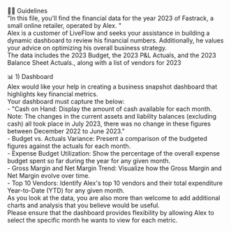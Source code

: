 🐕‍🦺	Guidelines														
	"In this file, you'll find the financial data for the year 2023 of Fastrack, a small online retailer, operated by Alex. 
"														
	Alex is a customer of LiveFlow and seeks your assistance in building a dynamic dashboard to review his financial numbers. Additionally, he values your advice on optimizing his overall business strategy.														
	The data includes the 2023 Budget, the 2023 P&L Actuals, and the 2023 Balance Sheet Actuals., along with a list of vendors for 2023														
															
📊	1) Dashboard														
	Alex would like your help in creating a business snapshot dashboard that highlights key financial metrics.  														
	Your dashboard must capture the below:														
	-	"Cash on Hand: Display the amount of cash available for each month. 
Note: The changes in the current assets and liability balances (excluding cash) all took place in July 2023, there was no change in these figures between December 2022 to June 2023."													
	-	Budget vs. Actuals Variance: Present a comparison of the budgeted figures against the actuals for each month.													
	-	Expense Budget Utilization: Show the percentage of the overall expense budget spent so far during the year for any given month.													
	-	Gross Margin and Net Margin Trend: Visualize how the Gross Margin and Net Margin evolve over time.													
	-	Top 10 Vendors: Identify Alex's top 10 vendors and their total expenditure Year-to-Date (YTD) for any given month.													
	As you look at the data, you are also more than welcome to add additional charts and analysis that you believe would be useful.														
	Please ensure that the dashboard provides flexibility by allowing Alex to select the specific month he wants to view for each metric.														
																												

